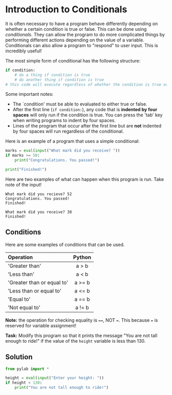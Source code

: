# Introduction to Conditionals

It is often necessary to have a program behave differently depending on whether a certain condition is true or false. This can be done using *conditionals*. They can allow the program to do more complicated things by performing different actions depending on the value of a variable. Conditionals can also allow a program to "respond" to user input. This is incredibly useful!

The most simple form of conditional has the following structure:
```python
if condition:
    # do a thing if condition is true
    # do another thing if condition is true
# this code will execute regardless of whether the condition is true or false.
```
Some important notes:
* The `condition' must be able to evaluated to either true or false.
* After the first line (`if condition:`), any code that is **indented by four spaces** will only run if the condition is true. You can press the 'tab' key when writing programs to indent by four spaces. 
* Lines of the program that occur after the first line but are **not** indented by four spaces will run regardless of the conditional.

Here is an example of a program that uses a simple conditional:

```python
marks = eval(input("What mark did you receive? "))
if marks >= 50:
    print("Congratulations. You passed!")

print("Finished!")
```

Here are two examples of what can happen when this program is run. Take note of the input!
```
What mark did you recieve? 52
Congratulations. You passed!
Finished!

What mark did you receive? 38
Finished!
```

## Conditions
Here are some examples of conditions that can be used.

| Operation                  | Python |
|:---------------------------|:------:|
| 'Greater than'             | a > b  |
| 'Less than'                | a < b  |
| 'Greater than or equal to' | a >= b |
| 'Less than or equal to'    | a <= b |
| 'Equal to'                 | a == b |
| 'Not equal to'             | a != b |

**Note:** the operation for checking equality is `==`, NOT `=`. This because `=` is reserved for variable assignment!

**Task:** Modify this program so that it prints the message "You are not tall enough to ride!" if the value of the `height` variable is less than 130.

## Solution
```python
from pylab import *

height = eval(input("Enter your height: "))
if height < 130:
    print("You are not tall enough to ride!")
```
